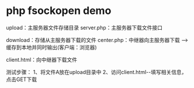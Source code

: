# php fsockopen demo

upload：主服务器文件存储目录
server.php：主服务器下载文件接口

download：存储从主服务器下载的文件
center.php：中继器向主服务器下载 --> 缓存到本地并同时输出(客户端：浏览器)

client.html：向中继器下载文件


测试步骤：
1、将文件A放在upload目录中
2、访问client.html--填写相关信息，点击GET下载